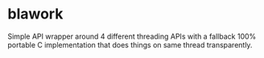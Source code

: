 # blawork

Simple API wrapper around 4 different threading APIs with a fallback 100%
portable C implementation that does things on same thread transparently.

